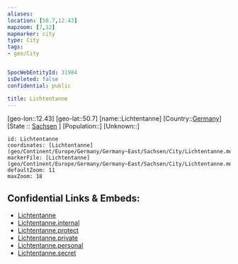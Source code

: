 ```yaml
---
aliases: 
location: [50.7,12.43]
mapzoom: [7,12] 
mapmarker: city 
type: City
tags:
- geo/City


SpocWebEntityId: 31984
isDeleted: false
confidential: public

title: Lichtentanne
---
```

[geo-lon::12.43]
[geo-lat::50.7]
[name::Lichtentanne]
[Country::[Germany](geo/Continent/Europe/Germany.md)]
[State :: [Sachsen](geo/Continent/Europe/Germany/Germany~East/Sachsen.md) ]
[Population::]
[Unknown::]


```leaflet
id: Lichtentanne
coordinates: [Lichtentanne](geo/Continent/Europe/Germany/Germany~East/Sachsen/City/Lichtentanne.md)
markerFile: [Lichtentanne](geo/Continent/Europe/Germany/Germany~East/Sachsen/City/Lichtentanne.md)
defaultZoom: 11 
maxZoom: 18
```


## Confidential Links & Embeds: 
- [Lichtentanne](../../../../../../../../_public/geo/Continent/Europe/Germany/Germany~East/Sachsen/City/Lichtentanne.md) 
- [Lichtentanne.internal](../../../../../../../../_internal/geo/Continent/Europe/Germany/Germany~East/Sachsen/City/Lichtentanne.internal.md) 
- [Lichtentanne.protect](../../../../../../../../_protect/geo/Continent/Europe/Germany/Germany~East/Sachsen/City/Lichtentanne.protect.md) 
- [Lichtentanne.private](../../../../../../../../_private/geo/Continent/Europe/Germany/Germany~East/Sachsen/City/Lichtentanne.private.md) 
- [Lichtentanne.personal](../../../../../../../../_personal/geo/Continent/Europe/Germany/Germany~East/Sachsen/City/Lichtentanne.personal.md) 
- [Lichtentanne.secret](../../../../../../../../_secret/geo/Continent/Europe/Germany/Germany~East/Sachsen/City/Lichtentanne.secret.md) 
